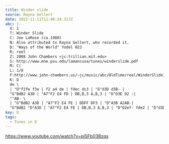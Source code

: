 ```yaml
---
title: Winder slide
source: Rayna Gellert
date: 2022-11-11T11:40:24.317Z
abc: |-
  X: 1
  T: Winder Slide
  C: Joe LaRose (ca.1980)
  N: Also attributed to Rayna Gellert, who recorded it.
  D: "Ways of the World" Yodel 023
  R: reel
  Z: 2008 John Chambers <jc:trillian.mit.edu>
  S: http://www.mne.psu.edu/lamancusa/tunes/winderslide.pdf
  M: C|
  L: 1/8
  F:http://www.john-chambers.us/~jc/music/abc/OldTime/reel/WinderSlide1_D.abc	 
  K: D
  de \
  | "D"f2fe f3e | f2 a4 de | fdec dc3 | "G"d3D d3B- |    
  "G"BdB2 A3D | "A7"F2 E4 FD | DB,B,3 A,B,3 | "D"D3E D2 :|
  ""AB- \
  | "G"BdB2 A3D | "A7"F2 E4 FE | DDFF DF3 | "D"A3B A2AB-|
  "G"BdB2 "D"A3D | "A7"F2 E4 FE | DB,B,3 A,B,3 | "D"D2ef- fde2 | "D"d3D d4 |]
key: D
tags:
  - Tunes in D
---
```

https://www.youtube.com/watch?v=piSFb03Bzqs